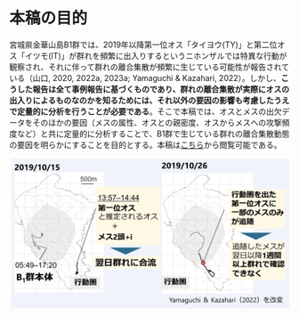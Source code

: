 # 本稿の目的  
宮城県金華山島B1群では、2019年以降第一位オス「タイヨウ(TY)」と第二位オス「イツモ(IT)」が群れを頻繁に出入りするというニホンザルでは特異な行動が観察され、それに伴って群れの離合集散が頻繁に生じている可能性が報告されている（山口, 2020, 2022a, 2023a; Yamaguchi & Kazahari, 2022）。しかし、**こうした報告は全て事例報告に基づくものであり、群れの離合集散が実際にオスの出入りによるものなのかを知るためには、それ以外の要因の影響も考慮したうえで定量的に分析を行うことが必要である**。そこで本稿では、オスとメスの出欠データをそのほかの要因（メスの属性、オスとの親密度、オスからメスへの攻撃頻度など）と共に定量的に分析することで、B1群で生じている群れの離合集散動態の要因を明らかにすることを目的とする。本稿は[こちら](https://tsubasayamaguchi-jinrui.github.io/FFD_ronbun/)から閲覧可能である。        

![B１群で生じている離合集散事例（Yamaguchi & Kazahari, 2022）](image/離合集散事例.png)  
